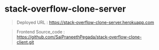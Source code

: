 # stack-overflow-clone-server

> Deployed URL : https://stack-overflow-clone-server.herokuapp.com

> Frontend Source_code : https://github.com/SaiPraneethPegada/stack-overflow-clone-client.git
